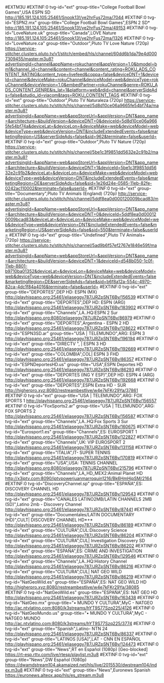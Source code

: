#EXTM3U
#EXTINF:0 tvg-id="ext" group-title="College Football Bowl Games",USA ESPN SD
http://185.191.124.105:25461/Snook13!/ye2hrFus72ma/7044
#EXTINF:0 tvg-id="ESPN2.mx" group-title="College Football Bowl Games",ESPN 2 SD*
http://185.191.124.105:25461/Snook13!/ye2hrFus72ma/49153
#EXTINF:0 tvg-id="LoveNature.uk" group-title="Canada",LOVE Nature
http://185.191.124.105:25461/Snook13!/ye2hrFus72ma/1326
#EXTINF:0 tvg-id="LoveNature.ca" group-title="Outdoor",Pluto TV Love Nature (720p)
https://service-stitcher.clusters.pluto.tv/v1/stitch/embed/hls/channel/60dd6b1da79e4d0007309455/master.m3u8?advertisingId=channel&appName=rokuchannel&appVersion=1.0&bmodel=bm1&channel_id=channel&content=channel&content_rating=ROKU_ADS_CONTENT_RATING&content_type=livefeed&coppa=false&deviceDNT=1&deviceId=channel&deviceMake=rokuChannel&deviceModel=web&deviceType=rokuChannel&deviceVersion=1.0&embedPartner=rokuChannel&genre=ROKU_ADS_CONTENT_GENRE&is_lat=1&platform=web&rdid=channel&serverSideAds=false&studio_id=viacom&tags=ROKU_CONTENT_TAGS
#EXTINF:0 tvg-id="ext" group-title="Outdoor",Pluto TV Naturaleza (720p)
https://service-stitcher.clusters.pluto.tv/stitch/hls/channel/5d8d10ce06a9665fe54bf74a/master.m3u8?advertisingId=&appName=web&appStoreUrl=&appVersion=DNT&app_name=&architecture=&buildVersion=&deviceDNT=0&deviceId=5d8d10ce06a9665fe54bf74a&deviceLat=&deviceLon=&deviceMake=web&deviceModel=web&deviceType=web&deviceVersion=DNT&includeExtendedEvents=false&marketingRegion=US&serverSideAds=false&sid=962&terminate=false&userId=
#EXTINF:0 tvg-id="ext" group-title="Outdoor",Pluto TV Nature (720p)
https://service-stitcher.clusters.pluto.tv/stitch/hls/channel/5be1c3f9851dd5632e2c91b2/master.m3u8?advertisingId=&appName=web&appStoreUrl=&appVersion=DNT&app_name=&architecture=&buildVersion=&deviceDNT=1&deviceId=5be1c3f9851dd5632e2c91b2&deviceLat=&deviceLon=&deviceMake=web&deviceModel=web&deviceType=web&deviceVersion=DNT&includeExtendedEvents=false&marketingRegion=DE&serverSideAds=false&sid=1e26d24e-0585-11eb-82fe-0242ac110002&terminate=false&userId=
#EXTINF:0 tvg-id="ext" group-title="Documentary",Pluto TV Animals (England) (720p)
http://service-stitcher.clusters.pluto.tv/stitch/hls/channel/5ddf8ea0d000120009bcad83/master.m3u8?advertisingId=&appName=web&appStoreUrl=&appVersion=DNT&app_name=&architecture=&buildVersion=&deviceDNT=0&deviceId=5ddf8ea0d000120009bcad83&deviceLat=&deviceLon=&deviceMake=web&deviceModel=web&deviceType=web&deviceVersion=DNT&includeExtendedEvents=false&marketingRegion=US&serverSideAds=false&sid=550&terminate=false&userId=
#EXTINF:0 tvg-id="ext" group-title="Undefined",Pluto TV Animals+ (720p)
https://service-stitcher.clusters.pluto.tv/stitch/hls/channel/5ad9b6f57ef2767e1846e59f/master.m3u8?advertisingId=&appName=web&appStoreUrl=&appVersion=DNT&app_name=&architecture=&buildVersion=&deviceDNT=1&deviceId=d548b050-1c0f-11eb-8801-b9710ba01352&deviceLat=&deviceLon=&deviceMake=web&deviceModel=web&deviceType=web&deviceVersion=DNT&includeExtendedEvents=false&marketingRegion=DE&serverSideAds=false&sid=b6f8a12a-554c-4970-82ca-4dc1f84a4016&terminate=false&userId=
#EXTINF:0 tvg-id="ext" group-title="DEPORTES",DEP HD: ESPN (MX)
http://playhispano.org:25461/eliaseggy787/JRZpSNT6Bv/156539
#EXTINF:0 tvg-id="ext" group-title="DEPORTES",DEP HD: ESPN (ARG)
http://playhispano.org:25461/eliaseggy787/JRZpSNT6Bv/183902
#EXTINF:0 tvg-id="ext" group-title="Channels",LA..HQ:ESPN 2 Sur
http://playhispano.org:8080/eliaseggy787/JRZpSNT6Bv/86979
#EXTINF:0 tvg-id="ext" group-title="DEPORTES",Argentina - ESPN 2 HD
http://playhispano.org:25461/eliaseggy787/JRZpSNT6Bv/128622
#EXTINF:0 tvg-id="ESPN3SD.ar" group-title="USA | TELEMUNDO",ARG: ESPN 3
http://playhispano.org:25461/eliaseggy787/JRZpSNT6Bv/196194
#EXTINF:0 tvg-id="ext" group-title="DIRECTV ", | ESPN 3 HD
http://playhispano.org:25461/eliaseggy787/JRZpSNT6Bv/192669
#EXTINF:0 tvg-id="ext" group-title="COLOMBIA",COL| ESPN 3 FHD
http://playhispano.org:25461/eliaseggy787/JRZpSNT6Bv/86357
#EXTINF:0 tvg-id="ESPNDeportesHD.us" group-title="USA",ESPN Deportes HD
http://playhispano.org:25461/eliaseggy787/JRZpSNT6Bv/86293
#EXTINF:0 tvg-id="ext" group-title="DEPORTES (ING Y ESP)",DEP HD: ESPN 4 (ARG)
http://playhispano.org:25461/eliaseggy787/JRZpSNT6Bv/192668
#EXTINF:0 tvg-id="ext" group-title="DEPORTES",ESPN Extra HD - SUR
http://higherpro.xyz:8080/restreambestlive/w4e7kFKr29Ya/37861
#EXTINF:0 tvg-id="ext" group-title="USA | TELEMUNDO",ARG: FOX SPORTS 1
http://playhispano.org:25461/eliaseggy787/JRZpSNT6Bv/156557
#EXTINF:0 tvg-id="FoxSports2.ar" group-title="USA | TELEMUNDO",ARG: FOX SPORTS 2
http://playhispano.org:25461/eliaseggy787/JRZpSNT6Bv/156587
#EXTINF:0 tvg-id="ext" group-title="Channels",LA..HQ:Fox Sports 3 Sur
http://playhispano.org:25461/eliaseggy787/JRZpSNT6Bv/160675
#EXTINF:0 tvg-id="Eurosport1.es" group-title="Channels",ES: EUROSPORT 1
http://playhispano.org:25461/eliaseggy787/JRZpSNT6Bv/122827
#EXTINF:0 tvg-id="ext" group-title="Channels",UK: VIP EUROSPORT 2
http://playhispano.org:25461/eliaseggy787/JRZpSNT6Bv/131158
#EXTINF:0 tvg-id="ext" group-title="ITALIA",IT- SUPER TENNIS
http://playhispano.org:25461/eliaseggy787/JRZpSNT6Bv/170819
#EXTINF:0 tvg-id="ext" group-title="USA",USA: TENNIS CHANNEL
http://playhispano.org:8080/eliaseggy787/JRZpSNT6Bv/215796
#EXTINF:0 tvg-id="ext" group-title="Channels",LA_HD_MEX2:Animal Planet HD
http://x3iptv.com:8090/iptvpowerjuanmarroquin1216/Bk6HmHjpSM/2164
#EXTINF:0 tvg-id="DiscoveryChannel.sp" group-title="ESPAÑA",ES: DISCOVERY CHANNEL HD
http://playhispano.org:25461/eliaseggy787/JRZpSNT6Bv/129543
#EXTINF:0 tvg-id="ext" group-title="CANALES LATINO2MB/LATIN CHANNELS 2MB (SD)",Latino 2mb - Discovery Channel
http://playhispano.org:25461/eliaseggy787/JRZpSNT6Bv/87441
#EXTINF:0 tvg-id="ext" group-title="Documentales/LATIN DOCUMENTARY (HD)",CULT| DISCOVERY CHANNEL HD*+*
http://playhispano.org:25461/eliaseggy787/JRZpSNT6Bv/86189
#EXTINF:0 tvg-id="ext" group-title="CULTURA",CUL:Discovery Science
http://playhispano.org:25461/eliaseggy787/JRZpSNT6Bv/86204
#EXTINF:0 tvg-id="ext" group-title="CULTURA",CUL| Investigation Discovery SD
http://playhispano.org:25461/eliaseggy787/JRZpSNT6Bv/86202
#EXTINF:0 tvg-id="ext" group-title="ESPAÑA",ES: CRIME AND INVESTIGATION
http://playhispano.org:25461/eliaseggy787/JRZpSNT6Bv/129546
#EXTINF:0 tvg-id="ext" group-title="Channels",LA..HQ:History Channel
http://playhispano.org:25461/eliaseggy787/JRZpSNT6Bv/86216
#EXTINF:0 tvg-id="ext" group-title="CULTURA",CUL| NAT GEO WILD
http://playhispano.org:25461/eliaseggy787/JRZpSNT6Bv/86219
#EXTINF:0 tvg-id="NatGeoWild.es" group-title="ESPAÑA",ES: NAT GEO WILD HD
http://higherpro.xyz:8080/restreambestlive/w4e7kFKr29Ya/38085
#EXTINF:0 tvg-id="NatGeoWild.es" group-title="ESPAÑA",ES: NAT GEO HD
http://playhispano.org:25461/eliaseggy787/JRZpSNT6Bv/163438
#EXTINF:0 tvg-id="NatGeo.mx" group-title="• MUNDO Y CULTURA",MyC - NATGEO
http://ac.ntvlatino.com:8080/k3streams/hYT9S77Szq225/4126
#EXTINF:0 tvg-id="NatGeoMundo.us" group-title="• MUNDO Y CULTURA",MyC - NATGEO MUNDO
http://ac.ntvlatino.com:8080/k3streams/hYT9S77Szq225/3774
#EXTINF:0 tvg-id="ext" group-title="Spanish",Latino- NTN 24
http://playhispano.org:25461/eliaseggy787/JRZpSNT6Bv/86337
#EXTINF:0 tvg-id="ext" group-title="LATINOS [USA]",LAT - CNN EN ESPAÑOL
http://playhispano.org:25461/eliaseggy787/JRZpSNT6Bv/124473
#EXTINF:0 tvg-id="ext" group-title="News",RT en Español (1080p) [Geo-blocked]
https://rt-esp.rttv.com/live/rtesp/playlist.m3u8
#EXTINF:0 tvg-id="ext" group-title="News",DW Español (1080p)
https://dwamdstream104.akamaized.net/hls/live/2015530/dwstream104/index.m3u8
#EXTINF:0 tvg-id="ext" group-title="News",Euronews Spanish
https://euronews.alteox.app/hls/es_stream.m3u8
